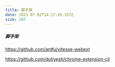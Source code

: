 ```yaml
---
title: 脚手架
date: 2023-07-02T14:17:19.157Z
size: 107
---
```

##### 脚手架

https://github.com/antfu/vitesse-webext

https://github.com/dutiyesh/chrome-extension-cli

